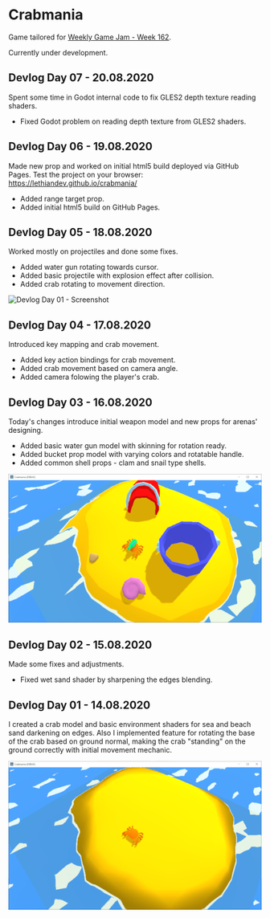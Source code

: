 # Crabmania

Game tailored for [Weekly Game Jam - Week 162](https://itch.io/jam/weekly-game-jam-162).

Currently under development.

## Devlog Day 07 - 20.08.2020

Spent some time in Godot internal code to fix GLES2 depth texture reading shaders.

* Fixed Godot problem on reading depth texture from GLES2 shaders.

## Devlog Day 06 - 19.08.2020

Made new prop and worked on initial html5 build deployed via GitHub Pages.
Test the project on your browser: https://lethiandev.github.io/crabmania/

* Added range target prop.
* Added initial html5 build on GitHub Pages.

## Devlog Day 05 - 18.08.2020

Worked mostly on projectiles and done some fixes.

* Added water gun rotating towards cursor.
* Added basic projectile with explosion effect after collision.
* Added crab rotating to movement direction.

![Devlog Day 01 - Screenshot](media/devlog-day05.gif)

## Devlog Day 04 - 17.08.2020

Introduced key mapping and crab movement.

* Added key action bindings for crab movement.
* Added crab movement based on camera angle.
* Added camera folowing the player's crab.

## Devlog Day 03 - 16.08.2020

Today's changes introduce initial weapon model and new props for arenas' designing.

* Added basic water gun model with skinning for rotation ready.
* Added bucket prop model with varying colors and rotatable handle.
* Added common shell props - clam and snail type shells.

![Devlog Day 01 - Screenshot](media/devlog-day03.png)

## Devlog Day 02 - 15.08.2020

Made some fixes and adjustments.

* Fixed wet sand shader by sharpening the edges blending.

## Devlog Day 01 - 14.08.2020

I created a crab model and basic environment shaders for sea and beach sand darkening on edges. Also I implemented feature for rotating the base of the crab based on ground normal, making the crab "standing" on the ground correctly with initial movement mechanic.

![Devlog Day 01 - Screenshot](media/devlog-day01.png)
